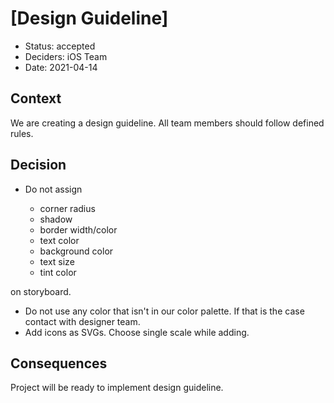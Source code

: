 # [Design Guideline]

* Status: accepted
* Deciders: iOS Team
* Date: 2021-04-14

## Context

We are creating a design guideline. All team members should follow defined rules.

## Decision

* Do not assign 

    - corner radius
    - shadow
    - border width/color
    - text color
    - background color
    - text size
    - tint color

on storyboard.

* Do not use any color that isn't in our color palette. If that is the case contact with designer team.
* Add icons as SVGs. Choose single scale while adding.

## Consequences

Project will be ready to implement design guideline.
